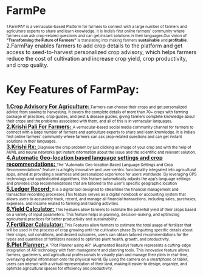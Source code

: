 # FarmPe
<font size="1">1.FarmPAY is a vernacular-based Platform for farmers to connect with a large number of farmers and agriculture experts to share and learn knowledge. It is India’s first online farmers' community where farmers can ask crop-related questions and can get instant solutions in their languages.Our vision of <b>"Transforming the Future of Farmers"</b> is translating into making farmers <b>sustainable</b> and <b>profitable</b>.
</font>
<br/>
2.FarmPay enables farmers to add crop details to the platform and get access to seed-to-harvest personalized crop advisory, which helps farmers reduce the cost of cultivation and increase crop yield, crop productivity, and crop quality.</font>

# Key Features of FarmPay:
<u><b>1.Crop Advisory For Agriculture: </b></u>
<font size="1">Farmers can choose their crops and get personalized advice from sowing to harvesting. It covers the complete details of more than 70+ crops with farming package of practices, crop guides, and pest & disease guides, giving farmers complete knowledge about their crops and the problems associated with them, and all of this is in vernacular languages.</font>
<br/>
<u><b>2.Krishi Pali For Farmers: </b></u>
 <font size="1"> A vernacular-based social media community channel for farmers to connect with a large number of farmers and agriculture experts to share and learn knowledge. It is India’s first online farmers' community where farmers can ask crop-related questions and can get instant solutions in their languages.</font>
<br/>
<u><b>3.Krishi Rx: </b></u>
 <font size="1">Diagnose the crop problem by just clicking an image of your crop and with the help of AI/ML and neural networks get instant information about the issue and the scientific and relevant solution.</font>
 <br/>
<u><b>4.Automatic Geo-location based language settings and crop recommendations: </b></u>
 <font size="1">The "Automatic Geo-location Based Language Settings and Crop Recommendations" feature is a highly innovative and user-centric functionality integrated into agricultural apps, aimed at providing a seamless and personalized experience for users worldwide. By leveraging GPS technology and sophisticated algorithms, this feature automatically adjusts the app’s language settings and provides crop recommendations that are tailored to the user's specific geographic location</font>
 <br/>
<u><b>5.Ledger Record: </b></u>
<font size="1">It is a digital tool designed to streamline the financial management and transaction recording processes.This feature serves as a digital notebook or accounting system that allows users to accurately track, record, and manage all financial transactions, including sales, purchases, expenses, and income related to farming and trading activities.</font>
<br/>
<u><b>6.Yield Calculator: </b></u>
<font size="1">This Features allow farmers to estimate the potential yield of their crops based on a variety of input parameters. This feature helps in planning, decision-making, and optimizing agricultural practices for better productivity and sustainability.</font>
<br/>
<u><b>7.Fertilizer Calculator: </b></u>
<font size="1">This Features allow farmers to estimate the total usage of fertilizer that will be used in the process of crop growing until the cultivation phase.By inputting specific details about their crops, soil conditions, and desired outcomes, users can obtain tailored recommendations for the types and quantities of fertilizers needed to optimize plant health, growth, and productivity.</font>
<br/>
<u><b>8.Plot Planner: </b></u>
<font size="1">A "Plot Planner using AR" (Augmented Reality) feature represents a cutting-edge integration of AR technology with farm management and planning tools. This innovative feature allows farmers, gardeners, and agricultural professionals to visually plan and manage their plots in real-time, overlaying digital information onto the physical world. By using the camera on a smartphone or tablet, users can interact with a virtual representation of their land, making it easier to design, organize, and optimize agricultural spaces for efficiency and productivity.</font>
<br>
